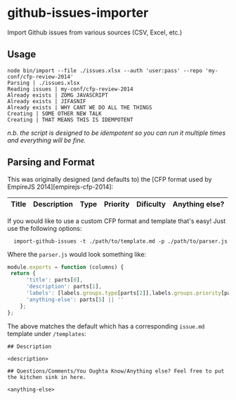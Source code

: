 # github-issues-importer

Import Github issues from various sources (CSV, Excel, etc.)


## Usage

```
node bin/import --file ./issues.xlsx --auth 'user:pass' --repo 'my-conf/cfp-review-2014'
Parsing | ./issues.xlsx
Reading issues | my-conf/cfp-review-2014
Already exists | ZOMG JAVASCRIPT
Already exists | JIFASNIF
Already exists | WHY CANT WE DO ALL THE THINGS
Creating | SOME OTHER NEW TALK
Creating | THAT MEANS THIS IS IDEMPOTENT
```

_n.b. the script is designed to be idempotent so you can run it multiple times and everything will be fine._



## Parsing and Format

This was originally designed (and defaults to) the [CFP format used by EmpireJS 2014][empirejs-cfp-2014]:

| Title | Description |       Type       |    Priority    |    Dificulty   | Anything else? |
|:-----:|:-----------:|:----------------:|:--------------:|:--------------:|:--------------:|

If you would like to use a custom CFP format and template that's easy! Just use the following options:

```
  import-github-issues -t ./path/to/template.md -p ./path/to/parser.js
```

Where the `parser.js` would look something like:

``` js
module.exports = function (columns) {
 return {
      'title': parts[0],
      'description': parts[1],
      'labels': [labels.groups.type[parts[2]],labels.groups.priority[parts[3]],labels.groups.issueCost[parts[4]]],
      'anything-else': parts[5] || ''
    };
};
```

The above matches the default which has a corresponding `issue.md` template under `/templates`:

```
## Description

<description>

## Questions/Comments/You Oughta Know/Anything else? Feel free to put the kitchen sink in here.

<anything-else>
```

